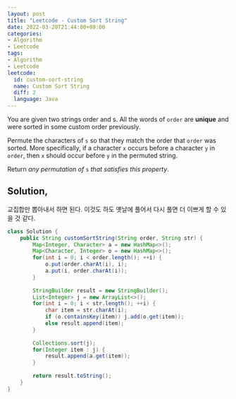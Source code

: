 ```yaml
---
layout: post
title: "Leetcode - Custom Sort String"
date: 2022-03-28T21:44:00+09:00
categories:
- Algorithm
- Leetcode
tags:
- Algorithm
- Leetcode
leetcode:
  id: custom-sort-string
  name: Custom Sort String
  diff: 2
  language: Java
---
```


You are given two strings order and s. All the words of `order` are **unique** and were sorted in some custom order previously.

Permute the characters of `s` so that they match the order that `order` was sorted. More specifically, if a character `x` occurs before a character `y` in `order`, then `x` should occur before `y` in the permuted string.

Return *any permutation of* `s` *that satisfies this property*.



## Solution,

교집합만 뽑아내서 하면 된다. 이것도 하도 옛날에 풀어서 다시 풀면 더 이쁘게 할 수 있을 것 같다.

```java
class Solution {
    public String customSortString(String order, String str) {
        Map<Integer, Character> a = new HashMap<>();
        Map<Character, Integer> o = new HashMap<>();
        for(int i = 0; i < order.length(); ++i) {
            o.put(order.charAt(i), i);
            a.put(i, order.charAt(i));
        }
        
        StringBuilder result = new StringBuilder();
        List<Integer> j = new ArrayList<>();
        for(int i = 0; i < str.length(); ++i) {
            char item = str.charAt(i);
            if (o.containsKey(item)) j.add(o.get(item));
            else result.append(item);
        }
        
        Collections.sort(j);
        for(Integer item : j) {
            result.append(a.get(item));
        }
        
        return result.toString();
    }
}
```

